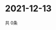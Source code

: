 # 2021-12-13
  共 0条

  <!-- BEGIN -->
  <!-- 最后更新时间Mon Dec 13 2021 06:05:05 GMT+0000 (Coordinated Universal Time) -->
  
  <!-- END -->
  
  